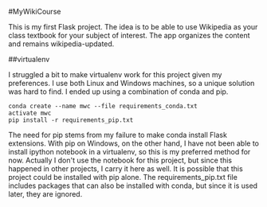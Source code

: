 #MyWikiCourse

This is my first Flask project. The idea is to be able to use Wikipedia as your class textbook for your subject of interest. The app organizes the content and remains wikipedia-updated.

##virtualenv

I struggled a bit to make virtualenv work for this project given my preferences. I use both Linux and Windows machines, so a unique solution was hard to find. I ended up using a combination of conda and pip.

~~~
conda create --name mwc --file requirements_conda.txt
activate mwc
pip install -r requirements_pip.txt
~~~

The need for pip stems from my failure to make conda install Flask extensions. With pip on Windows, on the other hand, I have not been able to install ipython notebook in a virtualenv, so this is my preferred method for now. Actually I don't use the notebook for this project, but since this happened in other projects, I carry it here as well. It is possible that this project could be installed with pip alone. The requirements_pip.txt file includes packages that can also be installed with conda, but since it is used later, they are ignored.
